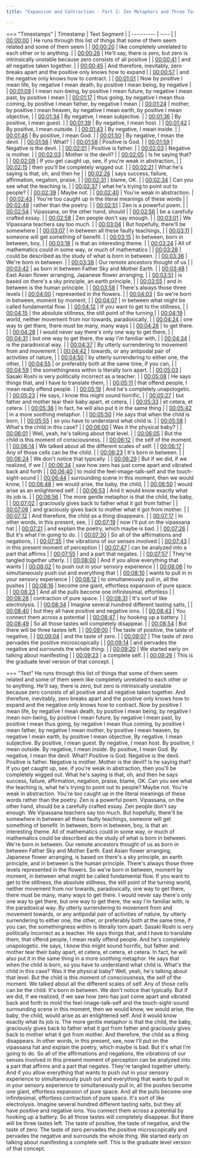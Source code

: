 ```yaml
---
title: "Expansion and Contraction - Part 2: Zen Metaphors and Three Tastes ~ Shinzen Young"

---
```

=== "Timestamps"
    | Timestamp | Text Segment |
    | ---------- | ----  |
    | [00:00:00](https://www.youtube.com/watch?v=DbKlB-0eORs&t=0) |  He runs through this list of things that some of them seem related and some of them seem |
    | [00:00:20](https://www.youtube.com/watch?v=DbKlB-0eORs&t=20) |  like completely unrelated to each other or to anything. |
    | [00:00:26](https://www.youtube.com/watch?v=DbKlB-0eORs&t=26) |  He'll say, there is zero, but zero is intrinsically unstable because zero consists of all positive |
    | [00:00:41](https://www.youtube.com/watch?v=DbKlB-0eORs&t=41) |  and all negative taken together. |
    | [00:00:45](https://www.youtube.com/watch?v=DbKlB-0eORs&t=45) |  And therefore, inevitably, zero breaks apart and the positive only knows how to expand |
    | [00:00:57](https://www.youtube.com/watch?v=DbKlB-0eORs&t=57) |  and the negative only knows how to contract. |
    | [00:01:01](https://www.youtube.com/watch?v=DbKlB-0eORs&t=61) |  Now by positive I mean life, by negative I mean death, by positive I mean being, by negative |
    | [00:01:09](https://www.youtube.com/watch?v=DbKlB-0eORs&t=69) |  I mean non-being, by positive I mean future, by negative I mean past, by positive I mean |
    | [00:01:17](https://www.youtube.com/watch?v=DbKlB-0eORs&t=77) |  thus going, by negative I mean thus coming, by positive I mean father, by negative I mean |
    | [00:01:24](https://www.youtube.com/watch?v=DbKlB-0eORs&t=84) |  mother, by positive I mean heaven, by negative I mean earth, by positive I mean objective, |
    | [00:01:34](https://www.youtube.com/watch?v=DbKlB-0eORs&t=94) |  By negative, I mean subjective. |
    | [00:01:36](https://www.youtube.com/watch?v=DbKlB-0eORs&t=96) |  By positive, I mean guest. |
    | [00:01:39](https://www.youtube.com/watch?v=DbKlB-0eORs&t=99) |  By negative, I mean host. |
    | [00:01:42](https://www.youtube.com/watch?v=DbKlB-0eORs&t=102) |  By positive, I mean outside. |
    | [00:01:43](https://www.youtube.com/watch?v=DbKlB-0eORs&t=103) |  By negative, I mean inside. |
    | [00:01:46](https://www.youtube.com/watch?v=DbKlB-0eORs&t=106) |  By positive, I mean God. |
    | [00:01:50](https://www.youtube.com/watch?v=DbKlB-0eORs&t=110) |  By negative, I mean the devil. |
    | [00:01:56](https://www.youtube.com/watch?v=DbKlB-0eORs&t=116) |  What? |
    | [00:01:58](https://www.youtube.com/watch?v=DbKlB-0eORs&t=118) |  Positive is God. |
    | [00:01:59](https://www.youtube.com/watch?v=DbKlB-0eORs&t=119) |  Negative is the devil. |
    | [00:02:01](https://www.youtube.com/watch?v=DbKlB-0eORs&t=121) |  Positive is father. |
    | [00:02:03](https://www.youtube.com/watch?v=DbKlB-0eORs&t=123) |  Negative is mother. |
    | [00:02:03](https://www.youtube.com/watch?v=DbKlB-0eORs&t=123) |  Mother is the devil? |
    | [00:02:05](https://www.youtube.com/watch?v=DbKlB-0eORs&t=125) |  Is he saying that? |
    | [00:02:09](https://www.youtube.com/watch?v=DbKlB-0eORs&t=129) |  If you get caught up, see, if you're weak in abstraction, |
    | [00:02:15](https://www.youtube.com/watch?v=DbKlB-0eORs&t=135) |  then you'll be completely wigged out. |
    | [00:02:21](https://www.youtube.com/watch?v=DbKlB-0eORs&t=141) |  What he's saying is that, oh, and then he |
    | [00:02:26](https://www.youtube.com/watch?v=DbKlB-0eORs&t=146) |  says success, failure, affirmation, negation, praise, |
    | [00:02:31](https://www.youtube.com/watch?v=DbKlB-0eORs&t=151) |  blame, OK. |
    | [00:02:34](https://www.youtube.com/watch?v=DbKlB-0eORs&t=154) |  Can you see what the teaching is, |
    | [00:02:37](https://www.youtube.com/watch?v=DbKlB-0eORs&t=157) |  what he's trying to point out to people? |
    | [00:02:39](https://www.youtube.com/watch?v=DbKlB-0eORs&t=159) |  Maybe not. |
    | [00:02:40](https://www.youtube.com/watch?v=DbKlB-0eORs&t=160) |  You're weak in abstraction. |
    | [00:02:43](https://www.youtube.com/watch?v=DbKlB-0eORs&t=163) |  You're too caught up in the literal meanings of these words |
    | [00:02:48](https://www.youtube.com/watch?v=DbKlB-0eORs&t=168) |  rather than the poetry. |
    | [00:02:51](https://www.youtube.com/watch?v=DbKlB-0eORs&t=171) |  Zen is a powerful poem. |
    | [00:02:54](https://www.youtube.com/watch?v=DbKlB-0eORs&t=174) |  Vipassana, on the other hand, should |
    | [00:02:56](https://www.youtube.com/watch?v=DbKlB-0eORs&t=176) |  be a carefully crafted essay. |
    | [00:02:58](https://www.youtube.com/watch?v=DbKlB-0eORs&t=178) |  Zen people don't say enough. |
    | [00:03:01](https://www.youtube.com/watch?v=DbKlB-0eORs&t=181) |  We Vipassana teachers say too much. |
    | [00:03:04](https://www.youtube.com/watch?v=DbKlB-0eORs&t=184) |  But hopefully, there'll be somewhere |
    | [00:03:07](https://www.youtube.com/watch?v=DbKlB-0eORs&t=187) |  in between all these faulty teachings, |
    | [00:03:11](https://www.youtube.com/watch?v=DbKlB-0eORs&t=191) |  someone will get something of benefit. |
    | [00:03:15](https://www.youtube.com/watch?v=DbKlB-0eORs&t=195) |  In between, born in between, boy, |
    | [00:03:18](https://www.youtube.com/watch?v=DbKlB-0eORs&t=198) |  is that an interesting theme. |
    | [00:03:24](https://www.youtube.com/watch?v=DbKlB-0eORs&t=204) |  All of mathematics could in some way, or much of mathematics |
    | [00:03:28](https://www.youtube.com/watch?v=DbKlB-0eORs&t=208) |  could be described as the study of what is born in between. |
    | [00:03:36](https://www.youtube.com/watch?v=DbKlB-0eORs&t=216) |  We're born in between. |
    | [00:03:38](https://www.youtube.com/watch?v=DbKlB-0eORs&t=218) |  Our remote ancestors thought of us |
    | [00:03:42](https://www.youtube.com/watch?v=DbKlB-0eORs&t=222) |  as born in between Father Sky and Mother Earth. |
    | [00:03:48](https://www.youtube.com/watch?v=DbKlB-0eORs&t=228) |  East Asian flower arranging, Japanese flower arranging, |
    | [00:03:51](https://www.youtube.com/watch?v=DbKlB-0eORs&t=231) |  is based on there's a sky principle, an earth principle, |
    | [00:03:55](https://www.youtube.com/watch?v=DbKlB-0eORs&t=235) |  and in between is the human principle. |
    | [00:03:58](https://www.youtube.com/watch?v=DbKlB-0eORs&t=238) |  There's always those three levels |
    | [00:04:00](https://www.youtube.com/watch?v=DbKlB-0eORs&t=240) |  represented in the flowers. |
    | [00:04:03](https://www.youtube.com/watch?v=DbKlB-0eORs&t=243) |  So we're born in between, moment by moment, |
    | [00:04:07](https://www.youtube.com/watch?v=DbKlB-0eORs&t=247) |  in between what might be called fundamental flow. |
    | [00:04:12](https://www.youtube.com/watch?v=DbKlB-0eORs&t=252) |  If you want to get to the stillness, |
    | [00:04:15](https://www.youtube.com/watch?v=DbKlB-0eORs&t=255) |  the absolute stillness, the still point of the turning |
    | [00:04:19](https://www.youtube.com/watch?v=DbKlB-0eORs&t=259) |  world, neither movement from nor towards, paradoxically, |
    | [00:04:24](https://www.youtube.com/watch?v=DbKlB-0eORs&t=264) |  one way to get there, there must be many, many ways |
    | [00:04:26](https://www.youtube.com/watch?v=DbKlB-0eORs&t=266) |  to get there. |
    | [00:04:28](https://www.youtube.com/watch?v=DbKlB-0eORs&t=268) |  I would never say there's only one way to get there, |
    | [00:04:31](https://www.youtube.com/watch?v=DbKlB-0eORs&t=271) |  but one way to get there, the way I'm familiar with, |
    | [00:04:34](https://www.youtube.com/watch?v=DbKlB-0eORs&t=274) |  is the paradoxical way. |
    | [00:04:37](https://www.youtube.com/watch?v=DbKlB-0eORs&t=277) |  By utterly surrendering to movement from and movement |
    | [00:04:42](https://www.youtube.com/watch?v=DbKlB-0eORs&t=282) |  towards, or any antipodal pair of activities of nature, |
    | [00:04:50](https://www.youtube.com/watch?v=DbKlB-0eORs&t=290) |  by utterly surrendering to either one, the other, |
    | [00:04:55](https://www.youtube.com/watch?v=DbKlB-0eORs&t=295) |  or preferably both at the same time, if you can, |
    | [00:04:59](https://www.youtube.com/watch?v=DbKlB-0eORs&t=299) |  the somethingness within is literally torn apart. |
    | [00:05:03](https://www.youtube.com/watch?v=DbKlB-0eORs&t=303) |  Sasaki Roshi is very politically incorrect as a teacher. |
    | [00:05:08](https://www.youtube.com/watch?v=DbKlB-0eORs&t=308) |  He says things that, and I have to translate them, |
    | [00:05:11](https://www.youtube.com/watch?v=DbKlB-0eORs&t=311) |  that offend people, I mean really offend people. |
    | [00:05:19](https://www.youtube.com/watch?v=DbKlB-0eORs&t=319) |  And he's completely unapologetic. |
    | [00:05:23](https://www.youtube.com/watch?v=DbKlB-0eORs&t=323) |  He says, I know this might sound horrific, |
    | [00:05:27](https://www.youtube.com/watch?v=DbKlB-0eORs&t=327) |  but father and mother tear their baby apart, et cetera, |
    | [00:05:33](https://www.youtube.com/watch?v=DbKlB-0eORs&t=333) |  et cetera, et cetera. |
    | [00:05:36](https://www.youtube.com/watch?v=DbKlB-0eORs&t=336) |  In fact, he will also put it in the same thing |
    | [00:05:42](https://www.youtube.com/watch?v=DbKlB-0eORs&t=342) |  in a more soothing metaphor. |
    | [00:05:50](https://www.youtube.com/watch?v=DbKlB-0eORs&t=350) |  He says that when the child is born, |
    | [00:05:55](https://www.youtube.com/watch?v=DbKlB-0eORs&t=355) |  so you have to understand what child is. |
    | [00:05:58](https://www.youtube.com/watch?v=DbKlB-0eORs&t=358) |  What's the child in this case? |
    | [00:06:00](https://www.youtube.com/watch?v=DbKlB-0eORs&t=360) |  Was it the physical baby? |
    | [00:06:01](https://www.youtube.com/watch?v=DbKlB-0eORs&t=361) |  Well, yeah, he's talking about that level. |
    | [00:06:05](https://www.youtube.com/watch?v=DbKlB-0eORs&t=365) |  But the child is this moment of consciousness, |
    | [00:06:12](https://www.youtube.com/watch?v=DbKlB-0eORs&t=372) |  the self of the moment. |
    | [00:06:14](https://www.youtube.com/watch?v=DbKlB-0eORs&t=374) |  We talked about all the different scales of self. |
    | [00:06:17](https://www.youtube.com/watch?v=DbKlB-0eORs&t=377) |  Any of those cells can be the child. |
    | [00:06:23](https://www.youtube.com/watch?v=DbKlB-0eORs&t=383) |  It's born in between. |
    | [00:06:24](https://www.youtube.com/watch?v=DbKlB-0eORs&t=384) |  We don't notice that typically. |
    | [00:06:29](https://www.youtube.com/watch?v=DbKlB-0eORs&t=389) |  But if we did, if we realized, if we |
    | [00:06:34](https://www.youtube.com/watch?v=DbKlB-0eORs&t=394) |  saw how zero has just come apart and vibrated back and forth |
    | [00:06:40](https://www.youtube.com/watch?v=DbKlB-0eORs&t=400) |  to mold the feel-image-talk-self and the touch-sight-sound |
    | [00:06:44](https://www.youtube.com/watch?v=DbKlB-0eORs&t=404) |  surrounding scene in this moment, then we would know, |
    | [00:06:48](https://www.youtube.com/watch?v=DbKlB-0eORs&t=408) |  we would arise, the baby, the child, |
    | [00:06:50](https://www.youtube.com/watch?v=DbKlB-0eORs&t=410) |  would arise as an enlightened self. |
    | [00:06:53](https://www.youtube.com/watch?v=DbKlB-0eORs&t=413) |  And it would know exactly what its job is. |
    | [00:06:56](https://www.youtube.com/watch?v=DbKlB-0eORs&t=416) |  The more gentle metaphor is that the child, the baby, |
    | [00:07:02](https://www.youtube.com/watch?v=DbKlB-0eORs&t=422) |  graciously gives back to father what it got from father |
    | [00:07:08](https://www.youtube.com/watch?v=DbKlB-0eORs&t=428) |  and graciously gives back to mother what it got from mother. |
    | [00:07:12](https://www.youtube.com/watch?v=DbKlB-0eORs&t=432) |  And therefore, the child as a thing disappears. |
    | [00:07:17](https://www.youtube.com/watch?v=DbKlB-0eORs&t=437) |  In other words, in this present, see, |
    | [00:07:19](https://www.youtube.com/watch?v=DbKlB-0eORs&t=439) |  now I'll put on the vipassana hat |
    | [00:07:21](https://www.youtube.com/watch?v=DbKlB-0eORs&t=441) |  and explain the poetry, which maybe is bad. |
    | [00:07:26](https://www.youtube.com/watch?v=DbKlB-0eORs&t=446) |  But it's what I'm going to do. |
    | [00:07:30](https://www.youtube.com/watch?v=DbKlB-0eORs&t=450) |  So all of the affirmations and negations, |
    | [00:07:35](https://www.youtube.com/watch?v=DbKlB-0eORs&t=455) |  the vibrations of our senses involved |
    | [00:07:43](https://www.youtube.com/watch?v=DbKlB-0eORs&t=463) |  in this present moment of perception |
    | [00:07:47](https://www.youtube.com/watch?v=DbKlB-0eORs&t=467) |  can be analyzed into a part that affirms |
    | [00:07:55](https://www.youtube.com/watch?v=DbKlB-0eORs&t=475) |  and a part that negates. |
    | [00:07:57](https://www.youtube.com/watch?v=DbKlB-0eORs&t=477) |  They're tangled together utterly. |
    | [00:08:00](https://www.youtube.com/watch?v=DbKlB-0eORs&t=480) |  And if you allow everything that wants |
    | [00:08:02](https://www.youtube.com/watch?v=DbKlB-0eORs&t=482) |  to push out in your sensory experience |
    | [00:08:06](https://www.youtube.com/watch?v=DbKlB-0eORs&t=486) |  to simultaneously push out and everything that |
    | [00:08:10](https://www.youtube.com/watch?v=DbKlB-0eORs&t=490) |  wants to pull in in your sensory experience |
    | [00:08:12](https://www.youtube.com/watch?v=DbKlB-0eORs&t=492) |  to simultaneously pull in, all the pushes |
    | [00:08:16](https://www.youtube.com/watch?v=DbKlB-0eORs&t=496) |  become one giant, effortless expansion of pure space. |
    | [00:08:23](https://www.youtube.com/watch?v=DbKlB-0eORs&t=503) |  And all the pulls become one infinitesimal, effortless |
    | [00:08:28](https://www.youtube.com/watch?v=DbKlB-0eORs&t=508) |  contraction of pure space. |
    | [00:08:31](https://www.youtube.com/watch?v=DbKlB-0eORs&t=511) |  It's sort of like electrolysis. |
    | [00:08:34](https://www.youtube.com/watch?v=DbKlB-0eORs&t=514) |  Imagine several hundred different tasting salts, |
    | [00:08:40](https://www.youtube.com/watch?v=DbKlB-0eORs&t=520) |  but they all have positive and negative ions. |
    | [00:08:43](https://www.youtube.com/watch?v=DbKlB-0eORs&t=523) |  You connect them across a potential |
    | [00:08:47](https://www.youtube.com/watch?v=DbKlB-0eORs&t=527) |  by hooking up a battery. |
    | [00:08:49](https://www.youtube.com/watch?v=DbKlB-0eORs&t=529) |  So all those tastes will completely disappear. |
    | [00:08:54](https://www.youtube.com/watch?v=DbKlB-0eORs&t=534) |  But there will be three tastes left. |
    | [00:09:00](https://www.youtube.com/watch?v=DbKlB-0eORs&t=540) |  The taste of positive, the taste of negative, |
    | [00:09:04](https://www.youtube.com/watch?v=DbKlB-0eORs&t=544) |  and the taste of zero. |
    | [00:09:07](https://www.youtube.com/watch?v=DbKlB-0eORs&t=547) |  The taste of zero pervades the positive microscopically |
    | [00:09:14](https://www.youtube.com/watch?v=DbKlB-0eORs&t=554) |  and pervades the negative and surrounds the whole thing. |
    | [00:09:20](https://www.youtube.com/watch?v=DbKlB-0eORs&t=560) |  We started early on talking about manifesting |
    | [00:09:23](https://www.youtube.com/watch?v=DbKlB-0eORs&t=563) |  a complete self. |
    | [00:09:26](https://www.youtube.com/watch?v=DbKlB-0eORs&t=566) |  This is the graduate level version of that concept. |

=== "Text"
     He runs through this list of things that some of them seem related and some of them seem like completely unrelated to each other or to anything. He'll say, there is zero, but zero is intrinsically unstable because zero consists of all positive and all negative taken together. And therefore, inevitably, zero breaks apart and the positive only knows how to expand and the negative only knows how to contract. Now by positive I mean life, by negative I mean death, by positive I mean being, by negative I mean non-being, by positive I mean future, by negative I mean past, by positive I mean thus going, by negative I mean thus coming, by positive I mean father, by negative I mean mother, by positive I mean heaven, by negative I mean earth, by positive I mean objective, By negative, I mean subjective. By positive, I mean guest. By negative, I mean host. By positive, I mean outside. By negative, I mean inside. By positive, I mean God. By negative, I mean the devil. What? Positive is God. Negative is the devil. Positive is father. Negative is mother. Mother is the devil? Is he saying that? If you get caught up, see, if you're weak in abstraction, then you'll be completely wigged out. What he's saying is that, oh, and then he says success, failure, affirmation, negation, praise, blame, OK. Can you see what the teaching is, what he's trying to point out to people? Maybe not. You're weak in abstraction. You're too caught up in the literal meanings of these words rather than the poetry. Zen is a powerful poem. Vipassana, on the other hand, should be a carefully crafted essay. Zen people don't say enough. We Vipassana teachers say too much. But hopefully, there'll be somewhere in between all these faulty teachings, someone will get something of benefit. In between, born in between, boy, is that an interesting theme. All of mathematics could in some way, or much of mathematics could be described as the study of what is born in between. We're born in between. Our remote ancestors thought of us as born in between Father Sky and Mother Earth. East Asian flower arranging, Japanese flower arranging, is based on there's a sky principle, an earth principle, and in between is the human principle. There's always those three levels represented in the flowers. So we're born in between, moment by moment, in between what might be called fundamental flow. If you want to get to the stillness, the absolute stillness, the still point of the turning world, neither movement from nor towards, paradoxically, one way to get there, there must be many, many ways to get there. I would never say there's only one way to get there, but one way to get there, the way I'm familiar with, is the paradoxical way. By utterly surrendering to movement from and movement towards, or any antipodal pair of activities of nature, by utterly surrendering to either one, the other, or preferably both at the same time, if you can, the somethingness within is literally torn apart. Sasaki Roshi is very politically incorrect as a teacher. He says things that, and I have to translate them, that offend people, I mean really offend people. And he's completely unapologetic. He says, I know this might sound horrific, but father and mother tear their baby apart, et cetera, et cetera, et cetera. In fact, he will also put it in the same thing in a more soothing metaphor. He says that when the child is born, so you have to understand what child is. What's the child in this case? Was it the physical baby? Well, yeah, he's talking about that level. But the child is this moment of consciousness, the self of the moment. We talked about all the different scales of self. Any of those cells can be the child. It's born in between. We don't notice that typically. But if we did, if we realized, if we saw how zero has just come apart and vibrated back and forth to mold the feel-image-talk-self and the touch-sight-sound surrounding scene in this moment, then we would know, we would arise, the baby, the child, would arise as an enlightened self. And it would know exactly what its job is. The more gentle metaphor is that the child, the baby, graciously gives back to father what it got from father and graciously gives back to mother what it got from mother. And therefore, the child as a thing disappears. In other words, in this present, see, now I'll put on the vipassana hat and explain the poetry, which maybe is bad. But it's what I'm going to do. So all of the affirmations and negations, the vibrations of our senses involved in this present moment of perception can be analyzed into a part that affirms and a part that negates. They're tangled together utterly. And if you allow everything that wants to push out in your sensory experience to simultaneously push out and everything that wants to pull in in your sensory experience to simultaneously pull in, all the pushes become one giant, effortless expansion of pure space. And all the pulls become one infinitesimal, effortless contraction of pure space. It's sort of like electrolysis. Imagine several hundred different tasting salts, but they all have positive and negative ions. You connect them across a potential by hooking up a battery. So all those tastes will completely disappear. But there will be three tastes left. The taste of positive, the taste of negative, and the taste of zero. The taste of zero pervades the positive microscopically and pervades the negative and surrounds the whole thing. We started early on talking about manifesting a complete self. This is the graduate level version of that concept.